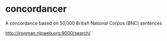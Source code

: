 # concordancer

A concordance based on 50,000 British National Corpus (BNC) sentences

http://ironman.nlpweb.org:9000/search/
